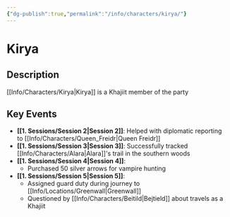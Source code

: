 ```yaml
---
{"dg-publish":true,"permalink":"/info/characters/kirya/"}
---
```


# Kirya

## Description
[[Info/Characters/Kirya\|Kirya]] is a Khajiit member of the party

## Key Events
- **[[1. Sessions/Session 2\|Session 2]]**: Helped with diplomatic reporting to [[Info/Characters/Queen_Freidr\|Queen Freidr]]
- **[[1. Sessions/Session 3\|Session 3]]**: Successfully tracked [[Info/Characters/Alara\|Alara]]'s trail in the southern woods
- **[[1. Sessions/Session 4\|Session 4]]**: 
  - Purchased 50 silver arrows for vampire hunting
- **[[1. Sessions/Session 5\|Session 5]]**: 
  - Assigned guard duty during journey to [[Info/Locations/Greenwall\|Greenwall]]
  - Questioned by [[Info/Characters/Beitild\|Bejtield]] about travels as a Khajiit


